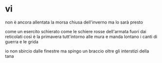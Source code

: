 # vi

non è ancora allentata
la morsa chiusa dell'inverno
ma lo sarà presto

come un esercito schierato
come le schiere rosse dell'armata fuori dai reticolati
così è la primavera tutt'intorno alle mura
e manda lontano i canti di guerra e le grida

io non sbircio dalle finestre
ma spingo un braccio oltre gli interstizi della tana
